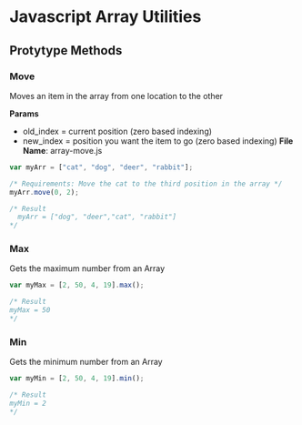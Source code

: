 # Javascript Array Utilities

## Protytype Methods

### Move
Moves an item in the array from one location to the other

**Params**
* old_index = current position (zero based indexing)
* new_index = position you want the item to go (zero based indexing)
**File Name**: array-move.js

```javascript
var myArr = ["cat", "dog", "deer", "rabbit"];
```

```javascript
/* Requirements: Move the cat to the third position in the array */
myArr.move(0, 2);
```

```javascript
/* Result 
  myArr = ["dog", "deer","cat", "rabbit"]
*/
```
### Max
Gets the maximum number from an Array

```javascript
var myMax = [2, 50, 4, 19].max();

/* Result 
myMax = 50
*/
```

### Min
Gets the minimum number from an Array

```javascript
var myMin = [2, 50, 4, 19].min();

/* Result 
myMin = 2 
*/
```